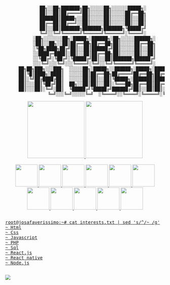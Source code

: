 <div align="center">
<pre>
      ██╗░░██╗███████╗██╗░░░░░██╗░░░░░░█████╗░
      ██║░░██║██╔════╝██║░░░░░██║░░░░░██╔══██╗
      ███████║█████╗░░██║░░░░░██║░░░░░██║░░██║
      ██╔══██║██╔══╝░░██║░░░░░██║░░░░░██║░░██║
      ██║░░██║███████╗███████╗███████╗╚█████╔╝
      ╚═╝░░╚═╝╚══════╝╚══════╝╚══════╝░╚════╝░
       ░██╗░░░░░░░██╗░█████╗░██████╗░██╗░░░░░██████╗░
       ░██║░░██╗░░██║██╔══██╗██╔══██╗██║░░░░░██╔══██╗
       ░╚██╗████╗██╔╝██║░░██║██████╔╝██║░░░░░██║░░██║
       ░░████╔═████║░██║░░██║██╔══██╗██║░░░░░██║░░██║
       ░░╚██╔╝░╚██╔╝░╚█████╔╝██║░░██║███████╗██████╔╝
       ░░░╚═╝░░░╚═╝░░░╚════╝░╚═╝░░╚═╝╚══════╝╚═════╝░
     ██╗██╗███╗░░░███╗  ░░░░░██╗░█████╗░░██████╗░█████╗░███████╗░█████╗░
     ██║╚█║████╗░████║  ░░░░░██║██╔══██╗██╔════╝██╔══██╗██╔════╝██╔══██╗
     ██║░╚╝██╔████╔██║  ░░░░░██║██║░░██║╚█████╗░███████║█████╗░░███████║
     ██║░░░██║╚██╔╝██║  ██╗░░██║██║░░██║░╚═══██╗██╔══██║██╔══╝░░██╔══██║
     ██║░░░██║░╚═╝░██║  ╚█████╔╝╚█████╔╝██████╔╝██║░░██║██║░░░░░██║░░██║
                ╚═╝░░░╚═╝░░░░░╚═╝  ░╚════╝░░╚════╝░╚═════╝░╚═╝░░╚═╝╚═╝░░░░░╚═╝░░╚═╝           
</pre>
</div>

<div align="center">
  <a href="https://github.com/josafaverissimo">
  <img height="180em" src="https://github-readme-stats.vercel.app/api?username=josafaverissimo&show_icons=true&theme=tokyonight&include_all_commits=true&count_private=true"/>
  <img height="180em" src="https://github-readme-stats.vercel.app/api/top-langs/?username=josafaverissimo&layout=compact&langs_count=7&theme=tokyonight"/>
</div>
<br>
<div align="center">
  <img src="https://cdn.jsdelivr.net/gh/devicons/devicon/icons/html5/html5-original.svg" width="70" />
  <img src="https://cdn.jsdelivr.net/gh/devicons/devicon/icons/css3/css3-original.svg" width="70" />
  <img src="https://cdn.jsdelivr.net/gh/devicons/devicon/icons/javascript/javascript-original.svg" width="70" />
  <img src="https://cdn.jsdelivr.net/gh/devicons/devicon/icons/php/php-original.svg" width="70" />
  <img src="https://cdn.jsdelivr.net/gh/devicons/devicon/icons/nodejs/nodejs-original.svg" width="70" />
  <img src="https://cdn.jsdelivr.net/gh/devicons/devicon/icons/python/python-original.svg" width="70" />
  <img src="https://cdn.jsdelivr.net/gh/devicons/devicon/icons/mysql/mysql-original.svg" width="70" />
  <img src="https://cdn.jsdelivr.net/gh/devicons/devicon/icons/postgresql/postgresql-original.svg" width="70" />
  <img src="https://cdn.jsdelivr.net/gh/devicons/devicon/icons/bash/bash-original.svg" width="70" />
  <img src="https://cdn.jsdelivr.net/gh/devicons/devicon/icons/linux/linux-original.svg" width="70" />
  <img src="https://cdn.jsdelivr.net/gh/devicons/devicon/icons/git/git-original.svg" width="70" />
</div>

##

<pre>
root@josafaverissimo:~# cat interests.txt | sed 's/^/~ /g'
~ Html
~ Css
~ Javascript
~ PHP
~ Sql
~ React.js
~ React native
~ Node.js
</pre>

##

<div>
   	<a href="https://www.linkedin.com/in/josafaverissimo/" target="_blank"><img src="https://img.shields.io/badge/LinkedIn-0077B5?style=for-the-badge&logo=linkedin&logoColor=white" target="_blank"/></a>
</div>
